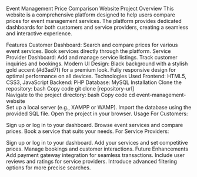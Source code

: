 Event Management Price Comparison Website
Project Overview
This website is a comprehensive platform designed to help users compare prices for event management services. The platform provides dedicated dashboards for both customers and service providers, creating a seamless and interactive experience.

Features
Customer Dashboard:
Search and compare prices for various event services.
Book services directly through the platform.
Service Provider Dashboard:
Add and manage service listings.
Track customer inquiries and bookings.
Modern UI Design:
Black background with a stylish gold accent (#d3ad7f) for a premium look.
Fully responsive design for optimal performance on all devices.
Technologies Used
Frontend: HTML5, CSS3, JavaScript
Backend: PHP
Database: MySQL
Installation
Clone the repository:
bash
Copy code
git clone [repository-url]  
Navigate to the project directory:
bash
Copy code
cd event-management-website  
Set up a local server (e.g., XAMPP or WAMP).
Import the database using the provided SQL file.
Open the project in your browser.
Usage
For Customers:

Sign up or log in to your dashboard.
Browse event services and compare prices.
Book a service that suits your needs.
For Service Providers:

Sign up or log in to your dashboard.
Add your services and set competitive prices.
Manage bookings and customer interactions.
Future Enhancements
Add payment gateway integration for seamless transactions.
Include user reviews and ratings for service providers.
Introduce advanced filtering options for more precise searches.
